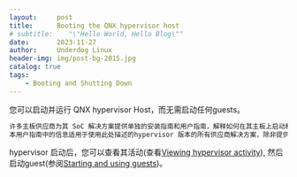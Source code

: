 ```yaml
---
layout:     post
title:      Booting the QNX hypervisor host
# subtitle:    "\"Hello World, Hello Blog\""
date:       2023-11-27
author:     Underdog Linux
header-img: img/post-bg-2015.jpg
catalog: true
tags:
    - Booting and Shutting Down
---
```


您可以启动并运行 QNX hypervisor Host，而无需启动任何guests。

```markdown
许多主板供应商为其 SoC 解决方案提供单独的安装指南和用户指南，解释如何在其主板上启动和运行hypervisor 。
本用户指南中的信息适用于使用此处描述的hypervisor 版本的所有供应商解决方案，除非提供有关选项的限制或建议。
```

hypervisor 启动后，您可以查看其活动(查看[Viewing hypervisor activity](https://www.qnx.com/developers/docs/7.1/com.qnx.doc.hypervisor.user/topic/start/view.html)),
然后启动guest(参阅[Starting and using guests](https://www.qnx.com/developers/docs/7.1/com.qnx.doc.hypervisor.user/topic/start/guests.html))。
